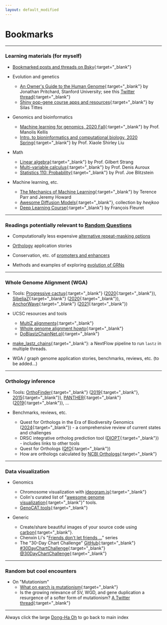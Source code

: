 ```yaml
---
layout: default_modified
---
```


# Bookmarks

___
### Learning materials (for myself)

- [Bookmarked posts and threads on Bsky](https://bsky.app/hashtag/bookmark?author=inspirace.bsky.social){:target="_blank"}

- Evolution and genetics
	- [An Owner's Guide to the Human Genome](https://web.stanford.edu/group/pritchardlab/HGbook.html){:target="_blank"} by Jonathan Pritchard, Stanford University; see this [Twitter thread](https://twitter.com/jkpritch/status/1708613301868110018){:target="_blank"}
	- [Shiny pop-gene course apps and resources](https://github.com/silastittes/shiny_popgen){:target="_blank"} by Silas Tittes

- Genomics and bioinformatics
	- [Machine learning for genomics, 2020 Fall](https://www.youtube.com/playlist?list=PLypiXJdtIca6dEYlNoZJwBaz__CdsaoKJ){:target="_blank"} by Prof. Manolis Kellis
	- [Intro. to bioninformatics and computational biology, 2020 Spring](https://www.youtube.com/playlist?list=PLeB-Dlq-v6tY3QLdQBA7rwb4a7fK9mLpv){:target="_blank"} by Prof. Xiaole Shirley Liu 

- Math
	- [Linear algebra](https://ocw.mit.edu/courses/18-06-linear-algebra-spring-2010/video_galleries/video-lectures/){:target="_blank"} by Prof. Gilbert Strang
	- [Multi-variable calculus](https://www.youtube.com/playlist?list=PL4C4C8A7D06566F38){:target="_blank"} by Prof. Denis Auroux
	- [Statistics 110: Probability](https://www.youtube.com/playlist?list=PL2SOU6wwxB0uwwH80KTQ6ht66KWxbzTIo){:target="_blank"} by Prof. Joe Blitzstein

- Machine learning, etc.
	- [The Mechanics of Machine Learning](https://mlbook.explained.ai/){:target="_blank"} by Terence Parr and Jeremy Howard
	- [Awesome Diffusion Models](https://github.com/heejkoo/Awesome-Diffusion-Models){:target="_blank"}, collection by _heejkoo_
	- [Deep Learning Course](https://fleuret.org/dlc/){:target="_blank"} by François Fleuret 

___
### Readings potentially relevant to [Random Questions](random.md) 

- Computationally less expensive [alternative repeat-masking options](relevant_4.md)

- [Orthology](relevant_3.md) application stories

- Conservation, etc. of [promoters and enhancers](relevant_2.md)
 
- Methods and examples of exploring [evolution of GRNs](relevant_1.md)

___
### Whole Genome Alignment (WGA)

- Tools: [Progressive cactus](https://github.com/glennhickey/progressiveCactus){:target="_blank"} ([2020](https://doi.org/10.1038/s41586-020-2871-y){:target="_blank"}), [SibeliaZ](https://github.com/medvedevgroup/SibeliaZ){:target="_blank"} ([2020]( https://doi.org/10.1038/s41467-020-19777-8){:target="_blank"}), [AnchorWave](https://github.com/baoxingsong/AnchorWave){:target="_blank"} ([2021](https://www.pnas.org/doi/10.1073/pnas.2113075119){:target="_blank"})

- UCSC resources and tools
	- [MultiZ alignments](http://genome.ucsc.edu/cgi-bin/hgTrackUi?db=mm9&g=multiz30way){:target="_blank"}
	- [Whole genome alignment howto](http://genomewiki.ucsc.edu/index.php/Whole_genome_alignment_howto){:target="_blank"}
	- [DoBlastzChainNet.pl](http://genomewiki.ucsc.edu/index.php?title=DoBlastzChainNet.pl){:target="_blank"}

- [make_lastz_chains](https://github.com/hillerlab/make_lastz_chains){:target="_blank"}: a NextFlow pipeline to run `lastz` in multiple threads.

- WGA / graph genome application stories, benchmarks, reviews, etc. (to be added...) 

___
### Orthology inference

- Tools: [OrthoFinder](https://github.com/davidemms/OrthoFinder){:target="_blank"} ([2019](https://doi.org/10.1186/s13059-019-1832-y){:target="_blank"}, [2015](https://doi.org/10.1186/s13059-015-0721-2){:target="_blank"}), [PANTHER](http://pantherdb.org/panther/){:target="_blank"} ([2019](https://doi.org/10.1038/s41596-019-0128-8){:target="_blank"}), ...   

- Benchmarks, reviews, etc.
	- Quest for Orthologs in the Era of Biodiversity Genomics ([2024](https://doi.org/10.1093/gbe/evae224){:target="_blank"}) - a comprehensive review of current states and challenges
	- DRSC integrative ortholog prediction tool ([DIOPT](https://fgr.hms.harvard.edu/diopt-documentation){:target="_blank"}) - includes links to other tools
	- Quest for Orthologs ([QfO](https://questfororthologs.org/){:target="_blank"})
	- How are orthologs calculated by [NCBI Orthologs](https://www.ncbi.nlm.nih.gov/kis/info/how-are-orthologs-calculated/){:target="_blank"}

___
### Data visualization

- Genomics
	- Chromosome visualization with [ideogram.js](https://eweitz.github.io/ideogram/){:target="_blank"}
	- Colin's curated list of "[awesome genome visualization](https://cmdcolin.github.io/awesome-genome-visualization/?latest=true&tag=Comparative){:target="_blank"}" tools. 
	- [GenoCAT.tools](http://genocat.tools/){:target="_blank"}

- Generic
	- Create/share beautiful images of your source code using [carbon](https://carbon.now.sh/){:target="_blank"}.
	- Chenxin Li's "[Friends don't let friends ...](https://github.com/cxli233/FriendsDontLetFriends)" series
	- The "30-Day Chart Challenge" [GitHub](https://github.com/30DayChartChallenge/Edition2022){:target="_blank"} [#30DayChartChallenge](https://twitter.com/hashtag/30DayChartChallenge?src=hashtag_click){:target="_blank"} [@30DayChartChallenge](https://twitter.com/30DayChartChall){:target="_blank"}


___
### Random but cool encounters 
  
- On "Mutationism"
	- [What on earch is mutationism](https://www.molevol.org/what-on-earth-is-mutationism-some-possible-answers/){:target="_blank"}
	- Is the growing relevance of SV, WGD, and gene duplication a resurgence of a softer form of mutationism? [A Twitter thread](https://twitter.com/thebirdmaniac/status/1542196802518147072){:target="_blank"}

___
Always click the large [Dong-Ha Oh](index.md) to go back to main index
